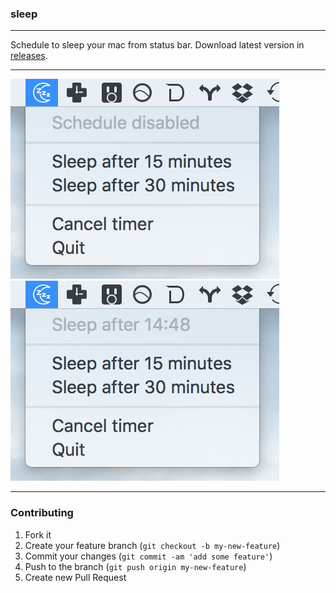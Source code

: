 ### sleep

---

Schedule to sleep your mac from status bar. Download latest version in [releases](https://github.com/artemeff/sleep/releases).

---

![Disabled schedule](/screenshots/1.png "Disabled schedule")
![With sleep after 15 minutes](/screenshots/2.png "With sleep after 15 minutes")

---

### Contributing

1. Fork it
2. Create your feature branch (`git checkout -b my-new-feature`)
3. Commit your changes (`git commit -am 'add some feature'`)
4. Push to the branch (`git push origin my-new-feature`)
5. Create new Pull Request
